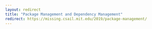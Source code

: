 ```yaml
---
layout: redirect
title: "Package Management and Dependency Management"
redirect: https://missing.csail.mit.edu/2019/package-management/
---
```

